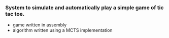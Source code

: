 ### System to simulate and automatically play a simple game of tic tac toe. 

- game written in assembly
- algorithm written using a MCTS implementation